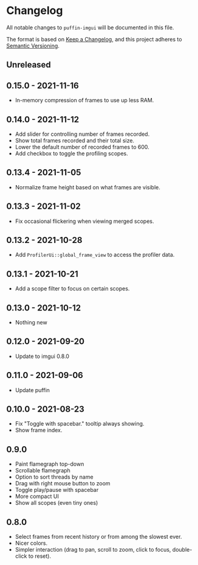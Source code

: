 # Changelog
All notable changes to `puffin-imgui` will be documented in this file.

The format is based on [Keep a Changelog](https://keepachangelog.com/en/1.0.0/),
and this project adheres to [Semantic Versioning](https://semver.org/spec/v2.0.0.html).


## Unreleased


## 0.15.0 - 2021-11-16
* In-memory compression of frames to use up less RAM.


## 0.14.0 - 2021-11-12
* Add slider for controlling number of frames recorded.
* Show total frames recorded and their total size.
* Lower the default number of recorded frames to 600.
* Add checkbox to toggle the profiling scopes.


## 0.13.4 - 2021-11-05
* Normalize frame height based on what frames are visible.


## 0.13.3 - 2021-11-02
* Fix occasional flickering when viewing merged scopes.


## 0.13.2 - 2021-10-28
* Add `ProfilerUi::global_frame_view` to access the profiler data.


## 0.13.1 - 2021-10-21
* Add a scope filter to focus on certain scopes.


## 0.13.0 - 2021-10-12
* Nothing new


## 0.12.0 - 2021-09-20
* Update to imgui 0.8.0


## 0.11.0 - 2021-09-06
* Update puffin


## 0.10.0 - 2021-08-23
* Fix "Toggle with spacebar." tooltip always showing.
* Show frame index.


## 0.9.0
* Paint flamegraph top-down
* Scrollable flamegraph
* Option to sort threads by name
* Drag with right mouse button to zoom
* Toggle play/pause with spacebar
* More compact UI
* Show all scopes (even tiny ones)


## 0.8.0
* Select frames from recent history or from among the slowest ever.
* Nicer colors.
* Simpler interaction (drag to pan, scroll to zoom, click to focus, double-click to reset).
